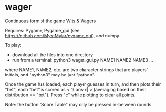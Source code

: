 # wager
Continuous form of the game Wits &amp; Wagers

Requires: Pygame, Pygame_gui (see https://github.com/MyreMylar/pygame_gui), and numpy

To play:
 - download all the files into one directory
 - run from a terminal: python3 wager_gui.py NAME1 NAME2 NAME3 ...

 where NAME1, NAME2, etc. are two character strings that are players' initials, and "python3" may be just "python".

Once the game has loaded, each player guesses in turn, and then plots their "bet",
each "bet" is scored as 
< 1/|ans-x| > (averaging based on their distribution == "bet").
Press "c" while plotting to clear all points.

Note: the button "Score Table" may only be pressed in-between rounds.
